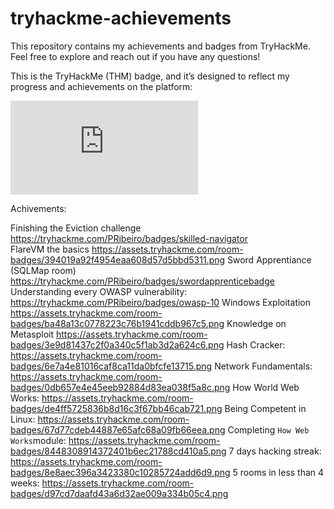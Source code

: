 # tryhackme-achievements
This repository contains my achievements and badges from TryHackMe. Feel free to explore and reach out if you have any questions!

This is the TryHackMe (THM) badge, and it’s designed to reflect my progress and achievements on the platform:
<iframe src="https://tryhackme.com/api/v2/badges/public-profile?userPublicId=4016372" style='border:none;'></iframe>

Achivements:

Finishing the Eviction challenge           https://tryhackme.com/PRibeiro/badges/skilled-navigator          
FlareVM the basics                         https://assets.tryhackme.com/room-badges/394019a92f4954eaa608d57d5bbd5311.png
Sword Apprentiance (SQLMap room)           https://tryhackme.com/PRibeiro/badges/swordapprenticebadge
Understanding every OWASP vulnerability:   https://tryhackme.com/PRibeiro/badges/owasp-10
Windows Exploitation                       https://assets.tryhackme.com/room-badges/ba48a13c0778223c76b1941cddb967c5.png
Knowledge on Metasploit                    https://assets.tryhackme.com/room-badges/3e9d81437c2f0a340c5f1ab3d2a624c6.png
Hash Cracker:                              https://assets.tryhackme.com/room-badges/6e7a4e81016caf8ca11da0bfcfe13715.png
Network Fundamentals:                      https://assets.tryhackme.com/room-badges/0db657e4e45eeb92884d83ea038f5a8c.png
How World Web Works:                       https://assets.tryhackme.com/room-badges/de4ff5725836b8d16c3f67bb46cab721.png
Being Competent in Linux:                  https://assets.tryhackme.com/room-badges/67d77cdeb44887e65afc68a09fb66eea.png
Completing `How Web Works`module:          https://assets.tryhackme.com/room-badges/8448308914372401b6ec21788cd410a5.png
7 days hacking streak:                     https://assets.tryhackme.com/room-badges/8e8aec396a3423380c10285724add6d9.png
5 rooms in less than 4 weeks:              https://assets.tryhackme.com/room-badges/d97cd7daafd43a6d32ae009a334b05c4.png
